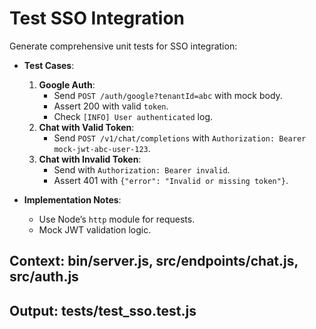 # Test SSO Integration

Generate comprehensive unit tests for SSO integration:

- **Test Cases**:
  1. **Google Auth**:
     - Send `POST /auth/google?tenantId=abc` with mock body.
     - Assert 200 with valid `token`.
     - Check `[INFO] User authenticated` log.
  2. **Chat with Valid Token**:
     - Send `POST /v1/chat/completions` with `Authorization: Bearer mock-jwt-abc-user-123`.
  3. **Chat with Invalid Token**:
     - Send with `Authorization: Bearer invalid`.
     - Assert 401 with `{"error": "Invalid or missing token"}`.

- **Implementation Notes**:
  - Use Node’s `http` module for requests.
  - Mock JWT validation logic.

## Context: bin/server.js, src/endpoints/chat.js, src/auth.js
## Output: tests/test_sso.test.js
